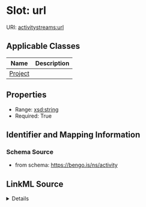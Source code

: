 # Slot: url

URI: [activitystreams:url](https://www.w3.org/ns/activitystreams#url)



<!-- no inheritance hierarchy -->




## Applicable Classes

| Name | Description |
| --- | --- |
[Project](Project.md) | 






## Properties

* Range: [xsd:string](http://www.w3.org/2001/XMLSchema#string)
* Required: True








## Identifier and Mapping Information







### Schema Source


* from schema: https://bengo.is/ns/activity




## LinkML Source

<details>
```yaml
name: url
from_schema: https://bengo.is/ns/activity
rank: 1000
slot_uri: activitystreams:url
identifier: true
alias: url
owner: Project
domain_of:
- Project
range: string
required: true

```
</details>